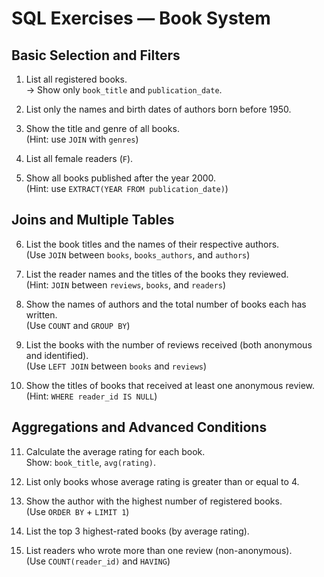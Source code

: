 # SQL Exercises — Book System

## Basic Selection and Filters

1. List all registered books.  
   → Show only `book_title` and `publication_date`.

2. List only the names and birth dates of authors born before 1950.

3. Show the title and genre of all books.  
   (Hint: use `JOIN` with `genres`)

4. List all female readers (`F`).

5. Show all books published after the year 2000.  
   (Hint: use `EXTRACT(YEAR FROM publication_date)`)

## Joins and Multiple Tables

6. List the book titles and the names of their respective authors.  
   (Use `JOIN` between `books`, `books_authors`, and `authors`)

7. List the reader names and the titles of the books they reviewed.  
   (Hint: `JOIN` between `reviews`, `books`, and `readers`)

8. Show the names of authors and the total number of books each has written.  
   (Use `COUNT` and `GROUP BY`)

9. List the books with the number of reviews received (both anonymous and identified).  
   (Use `LEFT JOIN` between `books` and `reviews`)

10. Show the titles of books that received at least one anonymous review.  
    (Hint: `WHERE reader_id IS NULL`)

## Aggregations and Advanced Conditions

11. Calculate the average rating for each book.  
    Show: `book_title`, `avg(rating)`.

12. List only books whose average rating is greater than or equal to 4.

13. Show the author with the highest number of registered books.  
    (Use `ORDER BY` + `LIMIT 1`)

14. List the top 3 highest-rated books (by average rating).

15. List readers who wrote more than one review (non-anonymous).  
    (Use `COUNT(reader_id)` and `HAVING`)
